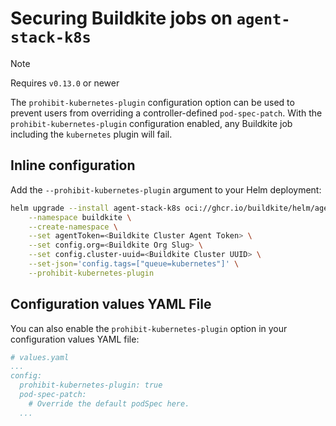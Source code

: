 # Securing Buildkite jobs on `agent-stack-k8s`

> [!NOTE]
> Requires `v0.13.0` or newer

The `prohibit-kubernetes-plugin` configuration option can be used to prevent users from overriding a controller-defined `pod-spec-patch`.
With the `prohibit-kubernetes-plugin` configuration enabled, any Buildkite job including the `kubernetes` plugin will fail.

## Inline configuration

Add the `--prohibit-kubernetes-plugin` argument to your Helm deployment:

```bash
helm upgrade --install agent-stack-k8s oci://ghcr.io/buildkite/helm/agent-stack-k8s \
    --namespace buildkite \
    --create-namespace \
    --set agentToken=<Buildkite Cluster Agent Token> \
    --set config.org=<Buildkite Org Slug> \
    --set config.cluster-uuid=<Buildkite Cluster UUID> \
    --set-json='config.tags=["queue=kubernetes"]' \
    --prohibit-kubernetes-plugin
```

## Configuration values YAML File

You can also enable the `prohibit-kubernetes-plugin` option in your configuration values YAML file:

```yaml
# values.yaml
...
config:
  prohibit-kubernetes-plugin: true
  pod-spec-patch:
    # Override the default podSpec here.
  ...
```
